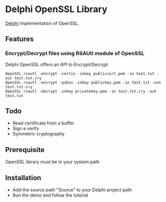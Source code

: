 # Delphi OpenSSL Library

[Delphi](http://www.embarcadero.com/products/delphi) implementation of OpenSSL.

## Features

### Encrypt/Decrypt files using RSAUtl module of OpenSSL

Delphi OpenSSL offers an API to Encrypt/Decrypt

    OpenSSL rsautl -encrypt -certin -inkey publiccert.pem -in test.txt -out test.txt.cry
    OpenSSL rsautl -encrypt -pubin -inkey publickey.pem -in test.txt -out test.txt.cry
    OpenSSL rsautl -decrypt -inkey privatekey.pem -in test.txt.cry -out test.txt

## Todo

- Read certificate from a buffer
- Sign e verify
- Symmetric cryptography

## Prerequisite
OpenSSL library must be in your system path

## Installation
- Add the source path "Source" to your Delphi project path
- Run the demo and follow the tutorial

